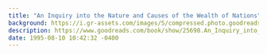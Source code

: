 ```yaml
---
title: "An Inquiry into the Nature and Causes of the Wealth of Nations"
background: https://i.gr-assets.com/images/S/compressed.photo.goodreads.com/books/1567191193l/25698._SY75_.jpg
description: https://www.goodreads.com/book/show/25698.An_Inquiry_into_the_Nature_and_Causes_of_the_Wealth_of_Nations
date: 1995-08-10 10:42:32 -0400
---
```

